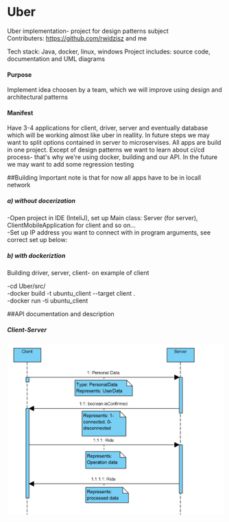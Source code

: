# Uber
Uber implementation- project for design patterns subject </br>
Contributers: https://github.com/rwidzisz and me   

Tech stack: Java, docker, linux, windows
Project includes: source code, documentation and UML diagrams

#### Purpose
Implement idea choosen by a team, which we will improve using design and architectural patterns  

#### Manifest
Have 3-4 applications for client, driver, server and eventually database which will be working almost like uber in reallity. In future steps we may want to split options   contained in server to microservises. All apps are build in one project. Except of design patterns we want to learn about ci/cd process- that's why we're using docker, building  and our API. In the future we may want to add some regression testing   

##Building
Important note is that for now all apps have to be in locall network
##### a) without docerization
-Open project in IDE (InteliJ), set up Main class: Server (for server), ClientMobileApplication for client and so on...  
-Set up IP address you want to connect with in program arguments, see correct set up below:  

##### b) with dockeriztion
Building driver, server, client- on example of client  

-cd Uber/src/  
-docker build -t ubuntu_client --target client .  
-docker run -ti ubuntu_client

##API documentation and description

##### Client-Server
![](Diagrams/Clinet-Server-API.png)
